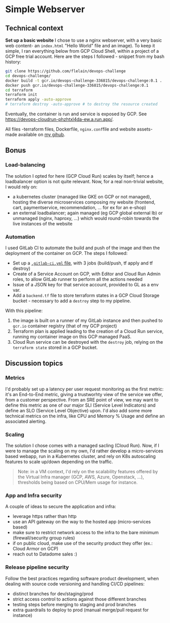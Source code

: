 # Simple Webserver

## Technical context
**Set up a basic website**
I chose to use a nginx webserver, with a very basic web content- an `index.html` "Hello World" file and an image). To keep it simple, I ran everything below from GCP Cloud Shell, within a project of a GCP free trial account. Here are the steps I followed - snippet from my bash history:

```bash
git clone https://github.com/flelain/devops-challenge
cd devops-challenge/
docker build -t gcr.io/devops-challenge-336815/devops-challenge:0.1 .
docker push gcr.io/devops-challenge-336815/devops-challenge:0.1
cd terraform
terraform init
terraform apply -auto-approve
# terraform destroy -auto-approve # to destroy the resource created
```
Eventually, the container is run and service is exposed by GCP. See https://devops-cloudrun-phzhtxl4da-ew.a.run.app/.

All files -terraform files, Dockerfile, `nginx.conf`file and website assets- made available on [my gihub](github.com/flelain/devops-challenge).

## Bonus
### Load-balancing
The solution I opted for here (GCP Cloud Run) scales by itself; hence a loadbalancer option is not quite relevant. Now, for a real non-trivial website, I would rely on:
- a kubernetes cluster (managed like GKE on GCP or not managed), hosting the diverse microservices composing my website (frontend, cart, paymentservice, recommendation, ... for ex for an e-shop)
- an external loadbalancer; again managed (eg GCP global external lb) or unmanaged (nginx, haproxy, ...) which would round-robin towards the live instances of the website

### Automation
I used GitLab CI to automate the build and push of the image and then the deployment of the container on GCP. The steps I followed:
- Set up a [`.gitlab-ci.yml` file](.gitlab-ci.yaml), with 3 jobs (build/push, tf apply and tf destroy)
- Create of a Service Account on GCP, with Editor and Cloud Run Admin roles, to allow GitLab runner to perform all the actions needed
- Issue of a JSON key for that service account, provided to GL as a env var.
- Add a `backend.tf` file to store terraform states in a GCP Cloud Storage bucket - necessary to add a `destroy` step to my pipeline.

With this pipeline:
1. the image is built on a runner of my GitLab instance and then pushed to `gcr.io` container registry (that of my GCP project)
2. Terraform plan is applied leading to the creation of a Cloud Run service, running my container image on this GCP managed PaaS.
3. Cloud Run service can be destroyed with the `destroy` job, relying on the `terraform state` stored in a GCP bucket.

## Discussion topics
### Metrics
I'd probably set up a latency per user request monitoring as the first metric: it's an End-to-End metric, giving a trustworhty view of the service we offer, from a customer perspective. From an SRE point of view, we may want to define this metric as one of our major SLI (Service Level Indicators) and define an SLO (Service Level Objective) upon.
I'd also add some more technical metrics on the infra, like CPU and Memory % Usage and define an associated alerting.

### Scaling
The solution I chose comes with a managed sacling (Cloud Run). Now, if I were to manage the scaling on my own, I'd rather develop a micro-services based webapp, run in a Kubernetes cluster, and rely on K8s autoscaling features to scale up/down depending on the traffic.
> Note: in a VM context, I'd rely on the scalability features offered by the Virtual Infra manager (GCP, AWS, Azure, Openstack, ...), thresholds being based on CPU/Mem usage for instance.

### App and Infra security
A couple of ideas to secure the application and infra:
- leverage https rather than http
- use an API gateway on the way to the hosted app (micro-services based)
- make sure to restrict network access to the infra to the bare minimum (firewall/security group rules)
- if on public cloud, make use of the security product they offer (ex.: Cloud Armor on GCP)
- reach out to Datadome sales :)

### Release pipeline security
Follow the best practices regarding software product development, when dealing with source code versioning and handling CI/CD pipelines:
- distinct branches for dev/staging/prod
- strict access control to actions against those different branches
- testing steps before merging to staging and prod branches
- extra guardrails to deploy to prod (manual merge/pull request for instance)